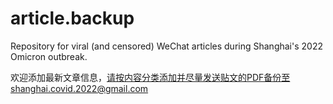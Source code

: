 # article.backup
Repository for viral (and censored) WeChat articles during Shanghai's 2022 Omicron outbreak.

欢迎添加最新文章信息，请按内容分类添加并尽量发送贴文的PDF备份至shanghai.covid.2022@gmail.com
